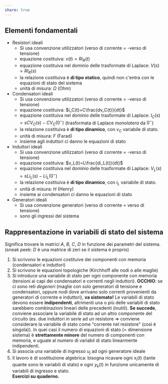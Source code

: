 ```yaml
---  
share: true  
---  
```

## Elementi fondamentali  
- Resistori ideali  
	- Si usa convenzione utilizzatori (verso di corrente = -verso di tensione)  
	- equazione costituiva: $v(t)=Ri_R(t)$  
	- equazione costituiva nel dominio delle trasformate di Laplace: $V(s)=RI_R(s)$  
	- la relazione costituiva è **di tipo statico**, quindi non c'entra con le equazioni di stato del sistema  
	- unità di misura: $\Omega$ (Ohm)  
- Condensatori ideali  
	- Si usa convenzione utilizzatori (verso di corrente = -verso di tensione)  
	- equazione costituiva: $i_C(t)=C\frac{dv_C(t)}{dt}$  
	- equazione costituiva nel dominio delle trasformate di Laplace: $I_C(s)=sCV_C(s)-CV_C(0^-)$ (trasformata di Laplace *monolatera* da $0^-$)  
	- la relazione costituiva è **di tipo dinamico**, con $v_C$ variabile di stato.  
	- unità di misura: $F$ (Farad)  
	- insieme agli induttori ci danno le equazioni di stato  
- Induttori ideali  
	- Si usa convenzione utilizzatori (verso di corrente = -verso di tensione)  
	- equazione costituiva: $v_L(t)=L\frac{di_L(t)}{dt}$  
	- equazione costituiva nel dominio delle trasformate di Laplace: $V_L(s)=sLi_L(s)-Li_L(0^-)$  
	- la relazione costituiva è **di tipo dinamico**, con $i_L$ variabile di stato.  
	- unità di misura: $H$ (Henry)  
	- insieme ai condensatori ci danno le equazioni di stato  
- Generatori ideali  
	- Si usa convenzione generatori (verso di corrente = verso di tensione)  
	- sono gli ingressi del sistema  
## Rappresentazione in variabili di stato del sistema  
Significa trovare le matrici $A$, $B$, $C$, $D$ in funzione dei parametri del sistema.  
(sneak peek: $D$ è una matrice di zeri se il sistema è proprio)  
1. Si scrivono le equazioni costituive dei componenti con memoria (condensatori e induttori)  
2. Si scrivono le equazioni topologiche (Kirchhoff alle nodi o alle maglie)  
3. Si introduce una variabile di stato per ogni componente con memoria (tensioni ai capi dei condensatori e correnti negli induttori). **OCCHIO**: se ci sono reti *degeneri* (maglie con solo generatori di tensione e condensatori, oppure nodi dove arrivano solo correnti provenienti da generatori di corrente e induttori), **va sistemato!** Le variabili di stato devono essere **indipendenti**, altrimenti una o più delle variabili di stato sarebbero combinazioni lineari delle precedenti (inutili). **Se succede**, conviene associare la variabile di stato ad un altro componente del circuito (es. due induttori in serie ad un resistore => conviene considerare la variabile di stato come "corrente nel resistore" (così è singola)). In quei casi il numero di equazioni di stato (= dimensione sistema) è **strettamente minore** del numero di componenti con memoria, e uguale al numero di variabil di stato linearmente indipendenti.  
4. Si associa una variabile di ingresso $u_j$ ad ogni generatore ideale  
5. Il lavoro è di sostituzione algebrica: bisogna ricavare ogni $x_i(t)$ (tante quante sono le variabili di stato) e ogni $y_k(t)$ in funzione unicamente di variabili di ingresso e stato.  
**Esercizi su quaderno.**  

